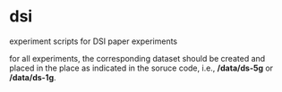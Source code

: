 # dsi
experiment scripts for DSI paper experiments 

for all experiments, the corresponding dataset should be created and placed in the place as indicated in the soruce code, i.e., **/data/ds-5g** or **/data/ds-1g**. 
